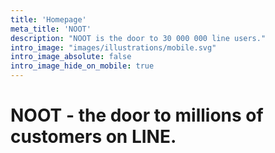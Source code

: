 ```yaml
---
title: 'Homepage'
meta_title: 'NOOT'
description: "NOOT is the door to 30 000 000 line users."
intro_image: "images/illustrations/mobile.svg"
intro_image_absolute: false
intro_image_hide_on_mobile: true
---
```


# NOOT - the door to millions of customers on LINE.

